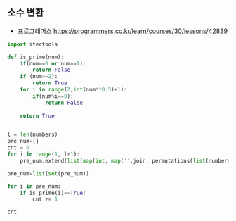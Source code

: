 ## 소수 변환

- 프로그래머스 https://programmers.co.kr/learn/courses/30/lessons/42839

~~~python
import itertools

def is_prime(num):
    if(num==0 or num==1):
        return False
    if (num==2):
        return True
    for i in range(2,int(num**0.5)+1):
        if(num%i==0):
            return False
    
    return True


l = len(numbers)
pre_num=[]
cnt = 0
for i in range(1, l+1):
    pre_num.extend(list(map(int, map(''.join, permutations(list(numbers),i)))))

pre_num=list(set(pre_num))

for i in pre_num:
    if is_prime(i)==True:
        cnt += 1

cnt
~~~

